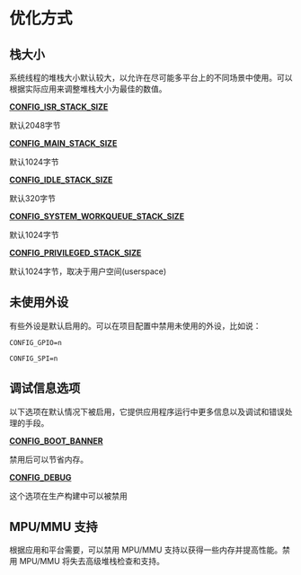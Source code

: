 # 优化方式


## 栈大小


系统线程的堆栈大小默认较大，以允许在尽可能多平台上的不同场景中使用。可以根据实际应用来调整堆栈大小为最佳的数值。

**[CONFIG_ISR_STACK_SIZE](https://docs.zephyrproject.org/latest/kconfig.html#CONFIG_ISR_STACK_SIZE)** 

默认2048字节

**[CONFIG_MAIN_STACK_SIZE](https://docs.zephyrproject.org/latest/kconfig.html#CONFIG_MAIN_STACK_SIZE)** 

默认1024字节

**[CONFIG_IDLE_STACK_SIZE](https://docs.zephyrproject.org/latest/kconfig.html#CONFIG_IDLE_STACK_SIZE)** 

默认320字节

**[CONFIG_SYSTEM_WORKQUEUE_STACK_SIZE](https://docs.zephyrproject.org/latest/kconfig.html#CONFIG_SYSTEM_WORKQUEUE_STACK_SIZE)**

默认1024字节

**[CONFIG_PRIVILEGED_STACK_SIZE](https://docs.zephyrproject.org/latest/kconfig.html#CONFIG_PRIVILEGED_STACK_SIZE)**

默认1024字节，取决于用户空间(userspace)

## 未使用外设


有些外设是默认启用的。可以在项目配置中禁用未使用的外设，比如说：

`CONFIG_GPIO=n`

`CONFIG_SPI=n`

## 调试信息选项


以下选项在默认情况下被启用，它提供应用程序运行中更多信息以及调试和错误处理的手段。

**[CONFIG_BOOT_BANNER](https://docs.zephyrproject.org/latest/kconfig.html#CONFIG_BOOT_BANNER)**


禁用后可以节省内存。

**[CONFIG_DEBUG](https://docs.zephyrproject.org/latest/kconfig.html#CONFIG_DEBUG)**


这个选项在生产构建中可以被禁用

## MPU/MMU 支持


根据应用和平台需要，可以禁用 MPU/MMU 支持以获得一些内存并提高性能。禁用 MPU/MMU 将失去高级堆栈检查和支持。